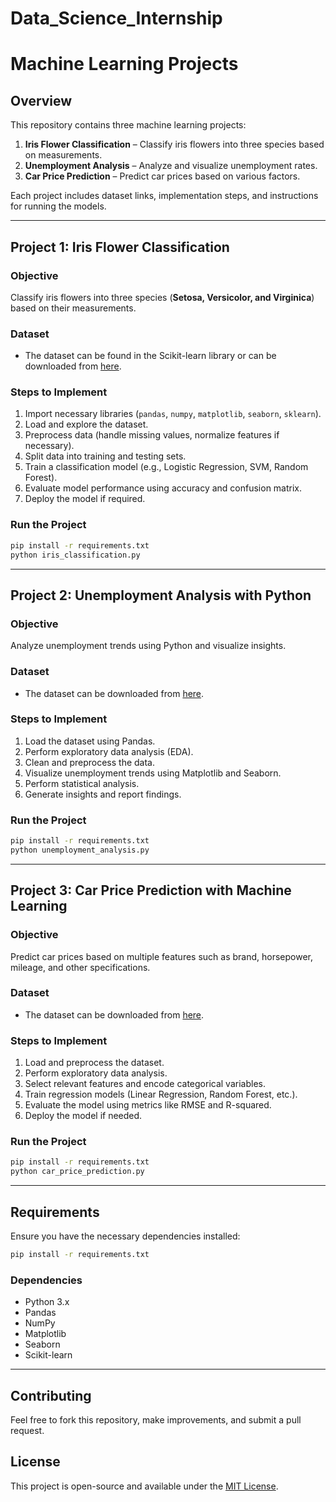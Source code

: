 # Data_Science_Internship
# Machine Learning Projects

## Overview
This repository contains three machine learning projects:
1. **Iris Flower Classification** – Classify iris flowers into three species based on measurements.
2. **Unemployment Analysis** – Analyze and visualize unemployment rates.
3. **Car Price Prediction** – Predict car prices based on various factors.

Each project includes dataset links, implementation steps, and instructions for running the models.

---

## Project 1: Iris Flower Classification
### Objective
Classify iris flowers into three species (**Setosa, Versicolor, and Virginica**) based on their measurements.

### Dataset
- The dataset can be found in the Scikit-learn library or can be downloaded from [here](#).

### Steps to Implement
1. Import necessary libraries (`pandas`, `numpy`, `matplotlib`, `seaborn`, `sklearn`).
2. Load and explore the dataset.
3. Preprocess data (handle missing values, normalize features if necessary).
4. Split data into training and testing sets.
5. Train a classification model (e.g., Logistic Regression, SVM, Random Forest).
6. Evaluate model performance using accuracy and confusion matrix.
7. Deploy the model if required.

### Run the Project
```bash
pip install -r requirements.txt
python iris_classification.py
```

---

## Project 2: Unemployment Analysis with Python
### Objective
Analyze unemployment trends using Python and visualize insights.

### Dataset
- The dataset can be downloaded from [here](#).

### Steps to Implement
1. Load the dataset using Pandas.
2. Perform exploratory data analysis (EDA).
3. Clean and preprocess the data.
4. Visualize unemployment trends using Matplotlib and Seaborn.
5. Perform statistical analysis.
6. Generate insights and report findings.

### Run the Project
```bash
pip install -r requirements.txt
python unemployment_analysis.py
```

---

## Project 3: Car Price Prediction with Machine Learning
### Objective
Predict car prices based on multiple features such as brand, horsepower, mileage, and other specifications.

### Dataset
- The dataset can be downloaded from [here](#).

### Steps to Implement
1. Load and preprocess the dataset.
2. Perform exploratory data analysis.
3. Select relevant features and encode categorical variables.
4. Train regression models (Linear Regression, Random Forest, etc.).
5. Evaluate the model using metrics like RMSE and R-squared.
6. Deploy the model if needed.

### Run the Project
```bash
pip install -r requirements.txt
python car_price_prediction.py
```

---

## Requirements
Ensure you have the necessary dependencies installed:
```bash
pip install -r requirements.txt
```

### Dependencies
- Python 3.x
- Pandas
- NumPy
- Matplotlib
- Seaborn
- Scikit-learn

---

## Contributing
Feel free to fork this repository, make improvements, and submit a pull request.

## License
This project is open-source and available under the [MIT License](LICENSE).


 
